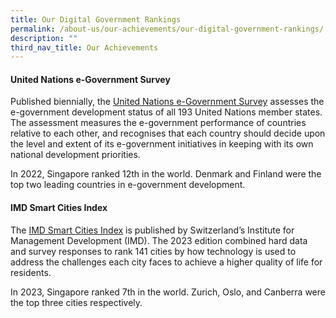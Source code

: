 ```yaml
---
title: Our Digital Government Rankings
permalink: /about-us/our-achievements/our-digital-government-rankings/
description: ""
third_nav_title: Our Achievements
---
```

#### **United Nations e-Government Survey**

Published biennially, the [United Nations e-Government Survey](https://publicadministration.un.org/egovkb/en-us/Reports/UN-E-Government-Survey-2022) assesses the e-government development status of all 193 United Nations member states. The assessment measures the e-government performance of countries relative to each other, and recognises that each country should decide upon the level and extent of its e-government initiatives in keeping with its own national development priorities.

In 2022, Singapore ranked 12th in the world. Denmark and Finland were the top two leading countries in e-government development.

#### **IMD Smart Cities Index**

The [IMD Smart Cities Index](https://www.imd.org/wp-content/uploads/2023/04/smartcityindex-2023-v7.pdf) is published by Switzerland’s Institute for Management Development (IMD). The 2023 edition combined hard data and survey responses to rank 141 cities by how technology is used to address the challenges each city faces to achieve a higher quality of life for residents.

In 2023, Singapore ranked 7th in the world. Zurich, Oslo, and Canberra were the top three cities respectively.